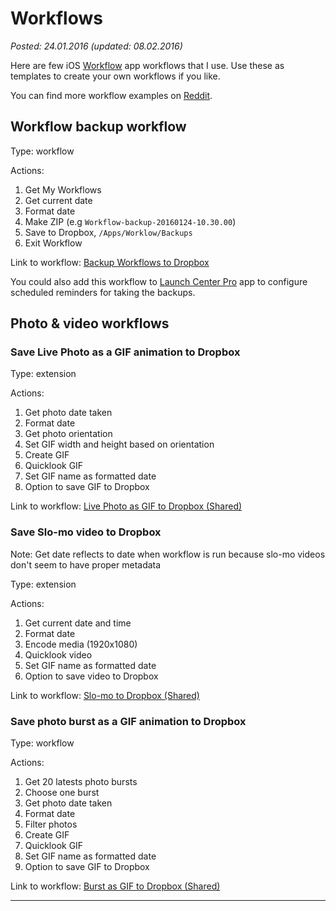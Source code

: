 Workflows
=========

_Posted: 24.01.2016 (updated: 08.02.2016)_

Here are few iOS [Workflow](https://workflow.is) app workflows that I use. Use these as templates to create your own workflows if you like.

You can find more workflow examples on [Reddit](https://www.reddit.com/r/workflow/).

Workflow backup workflow
------------------------

Type: workflow

Actions:

1. Get My Workflows
2. Get current date
3. Format date
4. Make ZIP (e.g `Workflow-backup-20160124-10.30.00`)
5. Save to Dropbox, `/Apps/Worklow/Backups`
6. Exit Workflow

Link to workflow: [Backup Workflows to Dropbox](https://workflow.is/workflows/fa390ead8ac846ada00533679f749524)

You could also add this workflow to [Launch Center Pro](http://contrast.co/launch-center-pro/) app to configure scheduled reminders for taking the backups.

Photo & video workflows
-----------------------

### Save Live Photo as a GIF animation to Dropbox

Type: extension

Actions:

1. Get photo date taken
2. Format date
3. Get photo orientation
4. Set GIF width and height based on orientation
5. Create GIF
6. Quicklook GIF
7. Set GIF name as formatted date
8. Option to save GIF to Dropbox

Link to workflow: [Live Photo as GIF to Dropbox (Shared)](https://workflow.is/workflows/880971ec07ca449890d4d0c3df36336f)

### Save Slo-mo video to Dropbox

Note: Get date reflects to date when workflow is run because slo-mo videos don't seem to have proper metadata

Type: extension

Actions:

1. Get current date and time
2. Format date
3. Encode media (1920x1080)
4. Quicklook video
5. Set GIF name as formatted date
6. Option to save video to Dropbox

Link to workflow: [Slo-mo to Dropbox (Shared)](https://workflow.is/workflows/4a6607f1f2264c36b1c351235b962dc1)

### Save photo burst as a GIF animation to Dropbox

Type: workflow

Actions:

1. Get 20 latests photo bursts
2. Choose one burst
3. Get photo date taken
4. Format date
5. Filter photos
6. Create GIF
7. Quicklook GIF
8. Set GIF name as formatted date
9. Option to save GIF to Dropbox

Link to workflow: [Burst as GIF to Dropbox (Shared)](https://workflow.is/workflows/8275c7ad6a6d4f7abc0d2ad3592cea5e)

---

